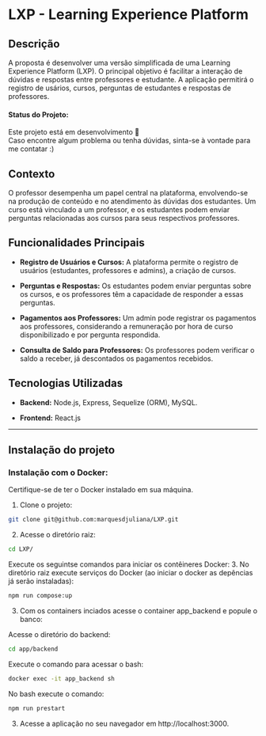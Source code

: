# LXP - Learning Experience Platform

## Descrição
A proposta é desenvolver uma versão simplificada de uma Learning Experience Platform (LXP). O principal objetivo é facilitar a interação de dúvidas e respostas entre professores e estudante. A aplicação permitirá o registro de usários, cursos, perguntas de estudantes e respostas de professores.

#### Status do Projeto: 
Este projeto está em desenvolvimento 🚧 <br>
Caso encontre algum problema ou tenha dúvidas, sinta-se à vontade para me contatar :)

## Contexto

O professor desempenha um papel central na plataforma, envolvendo-se na produção de conteúdo e no atendimento às dúvidas dos estudantes. Um curso está vinculado a um professor, e os estudantes podem enviar perguntas relacionadas aos cursos para seus respectivos professores.

## Funcionalidades Principais

- **Registro de Usuários e Cursos:** A plataforma permite o registro de usuários (estudantes, professores e admins), a criação de cursos.
  
- **Perguntas e Respostas:** Os estudantes podem enviar perguntas sobre os cursos, e os professores têm a capacidade de responder a essas perguntas.

- **Pagamentos aos Professores:** Um admin pode registrar os pagamentos aos professores, considerando a remuneração por hora de curso disponibilizado e por pergunta respondida.

- **Consulta de Saldo para Professores:** Os professores podem verificar o saldo a receber, já descontados os pagamentos recebidos.

## Tecnologias Utilizadas

- **Backend:** Node.js, Express, Sequelize (ORM), MySQL.
  
- **Frontend:** React.js


------------

## Instalação do projeto
### Instalação com o Docker:
Certifique-se de ter o Docker instalado em sua máquina. <br>

1. Clone o projeto:
```sh
git clone git@github.com:marquesdjuliana/LXP.git
```
2. Acesse o diretório raiz:
```sh
cd LXP/
```
Execute os seguintse comandos para iniciar os contêineres Docker:
3. No diretório raiz execute serviços do Docker (ao iniciar o docker as depências já serão instaladas):
```sh
npm run compose:up
```
3. Com os containers inciados acesse o container app_backend e popule o banco:

Acesse o diretório do backend:
```sh
cd app/backend
```
Execute o comando para acessar o bash:
```sh
docker exec -it app_backend sh
```

No bash execute o comando:
```sh
npm run prestart 
```

3. Acesse a aplicação no seu navegador em http://localhost:3000.









